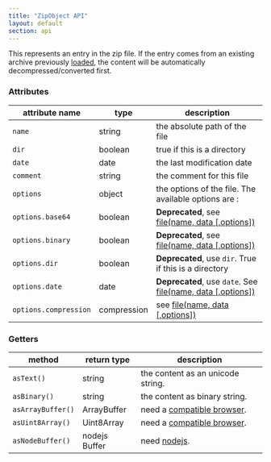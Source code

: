 ```yaml
---
title: "ZipObject API"
layout: default
section: api
---
```


This represents an entry in the zip file. If the entry comes from an existing
archive previously [loaded]({{site.baseurl}}/documentation/api_jszip/load.html), the content
will be automatically decompressed/converted first.

### Attributes

attribute name       | type        | description
---------------------|-------------|-------------
`name`               | string      | the absolute path of the file
`dir`                | boolean     | true if this is a directory
`date`               | date        | the last modification date
`comment`            | string      | the comment for this file
`options`            | object      | the options of the file. The available options are :
`options.base64`     | boolean     | **Deprecated**, see [file(name, data [,options])]({{site.baseurl}}/documentation/api_jszip/file_data.html)
`options.binary`     | boolean     | **Deprecated**, see [file(name, data [,options])]({{site.baseurl}}/documentation/api_jszip/file_data.html)
`options.dir`        | boolean     | **Deprecated**, use `dir`. True if this is a directory
`options.date`       | date        | **Deprecated**, use `date`. See [file(name, data [,options])]({{site.baseurl}}/documentation/api_jszip/file_data.html)
`options.compression`| compression | see [file(name, data [,options])]({{site.baseurl}}/documentation/api_jszip/file_data.html)


### Getters

method            | return type   | description
------------------|---------------|-------------
`asText()`        | string        | the content as an unicode string.
`asBinary()`      | string        | the content as binary string.
`asArrayBuffer()` | ArrayBuffer   | need a [compatible browser]({{site.baseurl}}/documentation/api_jszip/support.html).
`asUint8Array()`  | Uint8Array    | need a [compatible browser]({{site.baseurl}}/documentation/api_jszip/support.html).
`asNodeBuffer()`  | nodejs Buffer | need [nodejs]({{site.baseurl}}/documentation/api_jszip/support.html).
